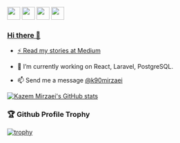 
<a href="mailto:k90mirzaei@gmail.com"><img src="https://img.shields.io/badge/Gmail-D14836?style=for-the-badge&logo=gmail&logoColor=white" height=30></a>
<a href="https://www.twitter.com/k90mirzaei"><img src="https://img.shields.io/badge/Twitter-1DA1F2?style=for-the-badge&logo=twitter&logoColor=white" height=30></a>
 <a href="https://www.linkedin.com/in/kazem-mirzaei/?lipi=urn%3Ali%3Apage%3Ad_flagship3_feed%3BK1AeDYLaSSOmcxzlDOhF4Q%3D%3D"><img src="https://img.shields.io/badge/LinkedIn-0077B5?style=for-the-badge&logo=linkedin&logoColor=white" height=30></a>
 <a href="https://medium.com/@kzmirzaei"><img src="https://img.shields.io/badge/Medium-12100E?style=for-the-badge&logo=medium&logoColor=white" height=30>

### Hi there 👋

- ⚡ Read my stories at [Medium](https://medium.com/@kzmirzaei)

- 🔭 I’m currently working on React, Laravel, PostgreSQL.

- 📫 Send me a message [@k90mirzaei](https://twitter.com/k90mirzaei)

[![Kazem Mirzaei's GitHub stats](https://github-readme-stats.vercel.app/api?username=k90mirzaei&show_icons=true)](https://github.com/k90mirzaei)

### 🏆 Github Profile Trophy

[![trophy](https://github-profile-trophy.vercel.app/?username=k90mirzaei&theme=monokai&margin-w=15&margin-h=15&&no-frame=true&row=1)](https://github.com/ryo-ma/github-profile-trophy)

